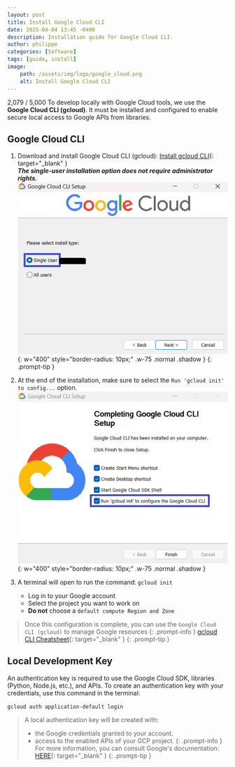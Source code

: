 ```yaml
---
layout: post
title: Install Google Cloud CLI
date: 2025-04-04 13:45 -0400
description: Installation guide for Google Cloud CLI.
author: philippe
categories: [Software]
tags: [guide, install]
image: 
    path: /assets/img/logo/google_cloud.png
    alt: Install Google Cloud CLI
---
```



2,079 / 5,000
To develop locally with Google Cloud tools, we use the **Google Cloud CLI (gcloud)**. It must be installed and configured to enable secure local access to Google APIs from libraries.

## Google Cloud CLI

1. Download and install Google Cloud CLI (gcloud): [Install gcloud CLI](https://cloud.google.com/sdk/docs/install?hl=en){: target="_blank" }  
    ***The single-user installation option does not require administrator rights.***  
    ![installation 1](/assets/img/installation/gcloud/installation_1.png){: w="400" style="border-radius: 10px;" .w-75 .normal .shadow }
{: .prompt-tip }

1. At the end of the installation, make sure to select the `Run 'gcloud init' to config...` option.  
    ![installation 2](/assets/img/installation/gcloud/installation_2.png){: w="400" style="border-radius: 10px;" .w-75 .normal .shadow }

1. A terminal will open to run the command: `gcloud init`
    - Log in to your Google account
    - Select the project you want to work on
    - **Do not** choose a `default compute Region and Zone`

> Once this configuration is complete, you can use the `Google Cloud CLI (gcloud)` to manage Google resources
{: .prompt-info }
> [gcloud CLI Cheatsheet](https://cloud.google.com/sdk/docs/cheatsheet?hl=en){: target="_blank" }
{: .prompt-tip }

## Local Development Key

An authentication key is required to use the Google Cloud SDK, libraries (Python, Node.js, etc.), and APIs. To create an authentication key with your credentials, use this command in the terminal:

```shell
gcloud auth application-default login
```

> A local authentication key will be created with:
>
> - the Google credentials granted to your account.
> - access to the enabled APIs of your GCP project.
{: .prompt-info }
> For more information, you can consult Google's documentation: [HERE](https://cloud.google.com/docs/authentication/provide-credentials-adc?hl=en#how-to){: target="_blank" }
{: .prompt-tip }
